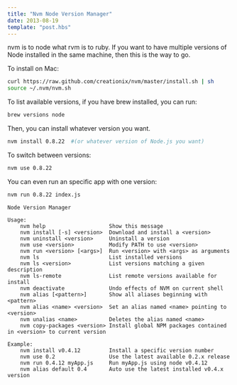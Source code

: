 ```yaml
---
title: "Nvm Node Version Manager"
date: 2013-08-19
template: "post.hbs"
---
```


nvm is to node what rvm is to ruby. If you want to have multiple versions of Node installed in the same machine, then this is the way to go.

To install on Mac:

```bash
curl https://raw.github.com/creationix/nvm/master/install.sh | sh
source ~/.nvm/nvm.sh
```

To list available versions, if you have brew installed, you can run:

```bash
brew versions node
```

Then, you can install whatever version you want.

```bash
nvm install 0.8.22  #(or whatever version of Node.js you want)
```

To switch between versions:

```bash
nvm use 0.8.22
```

You can even run an specific app with one version:

```bash
nvm run 0.8.22 index.js
```



```man
Node Version Manager

Usage:
    nvm help                    Show this message
    nvm install [-s] <version>  Download and install a <version>
    nvm uninstall <version>     Uninstall a version
    nvm use <version>           Modify PATH to use <version>
    nvm run <version> [<args>]  Run <version> with <args> as arguments
    nvm ls                      List installed versions
    nvm ls <version>            List versions matching a given description
    nvm ls-remote               List remote versions available for install
    nvm deactivate              Undo effects of NVM on current shell
    nvm alias [<pattern>]       Show all aliases beginning with <pattern>
    nvm alias <name> <version>  Set an alias named <name> pointing to <version>
    nvm unalias <name>          Deletes the alias named <name>
    nvm copy-packages <version> Install global NPM packages contained in <version> to current version

Example:
    nvm install v0.4.12         Install a specific version number
    nvm use 0.2                 Use the latest available 0.2.x release
    nvm run 0.4.12 myApp.js     Run myApp.js using node v0.4.12
    nvm alias default 0.4       Auto use the latest installed v0.4.x version
```